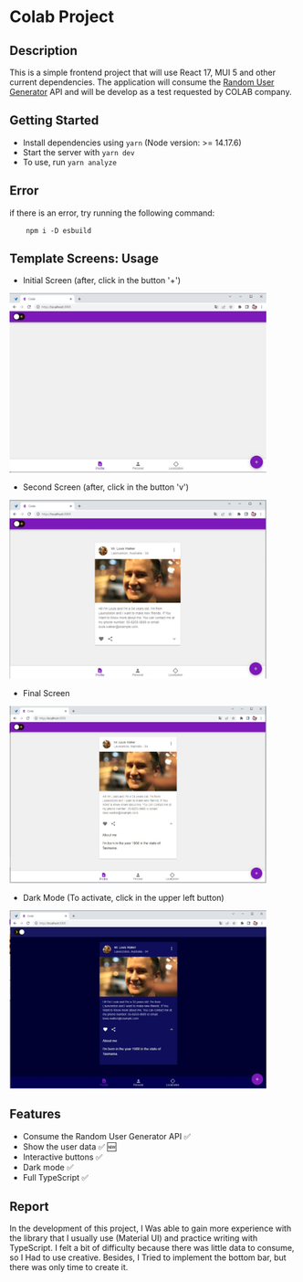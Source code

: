 # Colab Project

## Description

This is a simple frontend project that will use React 17, MUI 5 and other current dependencies.
The application will consume the [Random User Generator](https://randomuser.me/ ) API and
will be develop as a test requested by COLAB company.

## Getting Started

- Install dependencies using `yarn`  (Node version: >= 14.17.6)
- Start the server with `yarn dev`
- To use, run `yarn analyze`

## Error
if there is an error, try running the following command:
```
    npm i -D esbuild
```

## Template Screens: Usage

- Initial Screen (after, click in the button '+')

<img src="screens/initial screen.jpg"  width="450">

- Second Screen (after, click in the button 'v')

<img src="screens/second screen.jpg"  width="450">

- Final Screen

<img src="screens/final screen.jpg"  width="450">

- Dark Mode (To activate, click in the upper left button)

<img src="screens/dark%20mode.jpg"  width="450">

## Features

- Consume the Random User Generator API ✅
- Show the user data ✅ 🆕
- Interactive buttons ✅
- Dark mode ✅
- Full TypeScript ✅

## Report

In the development of this project, I Was able to gain more experience with the library that 
I usually use (Material UI) and practice writing with TypeScript. 
I felt a bit of difficulty because there was little data to consume, so I Had to use creative. 
Besides, I Tried to implement the bottom bar, but there was only time to create it.
